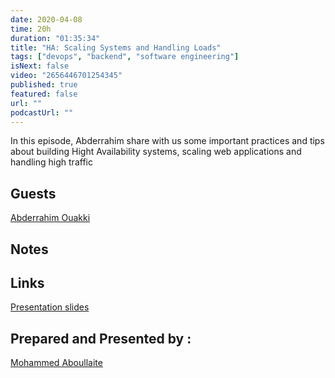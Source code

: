 ```yaml
---
date: 2020-04-08
time: 20h
duration: "01:35:34"
title: "HA: Scaling Systems and Handling Loads"
tags: ["devops", "backend", "software engineering"]
isNext: false
video: "2656446701254345"
published: true
featured: false
url: ""
podcastUrl: ""
---
```


In this episode, Abderrahim share with us some important practices and tips about building Hight Availability systems, scaling web applications and handling high traffic

## Guests

[Abderrahim Ouakki](https://web.facebook.com/abderrahim.ouakki.0)

## Notes

## Links

[Presentation slides](https://docs.google.com/presentation/d/1whJIMjPeOGyfjOuAGwmyPTr-pR5DkkA9McsIzgg0xgo/edit?fbclid=IwAR2kXpLL17bkv83Ehp9Ve-uXUscu7eaPc6OnoLeuDDGy-D2Vn8fDSqIb0Rg)

## Prepared and Presented by :

[Mohammed Aboullaite](https://aboullaite.me/)
